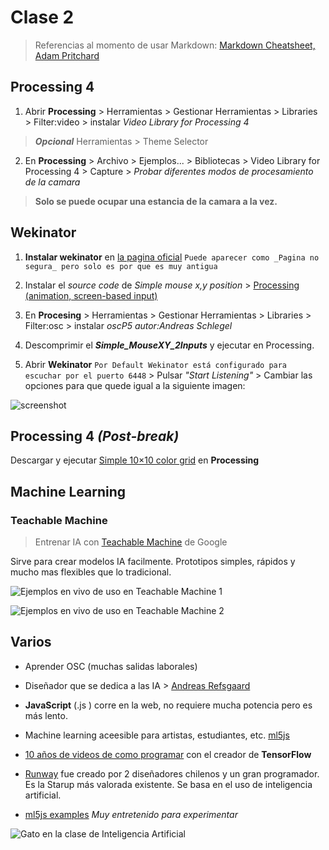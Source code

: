 # Clase 2

> Referencias al momento de usar Markdown: [Markdown Cheatsheet, Adam Pritchard](https://github.com/adam-p/markdown-here/wiki/Markdown-Cheatsheet#links)

## Processing 4

1. Abrir **Processing** > Herramientas > Gestionar Herramientas > Libraries > Filter:video > instalar *Video Library for Processing 4*

> **_Opcional_**  Herramientas > Theme Selector


2. En **Processing** > Archivo > Ejemplos... > Bibliotecas > Video Library for Processing 4 > Capture > _Probar diferentes modos de procesamiento de la camara_


> **Solo se puede ocupar una estancia de la camara a la vez.**

## Wekinator

1. **Instalar wekinator** en [la pagina oficial](http://www.wekinator.org/downloads/) `Puede aparecer como _Pagina no segura_ pero solo es por que es muy antigua`

2. Instalar el *source code* de _Simple mouse x,y position_ > [Processing (animation, screen-based input)](http://www.wekinator.org/examples/#Processing_animation_screen-based_input)

4. En **Procesing** > Herramientas > Gestionar Herramientas > Libraries > Filter:osc > instalar *oscP5 _autor:Andreas Schlegel_*

5.  Descomprimir el _**Simple_MouseXY_2Inputs**_ y ejecutar en Processing.

6. Abrir **Wekinator** `Por Default Wekinator está configurado para escuchar por el puerto 6448` > Pulsar _"Start Listening"_ > Cambiar las opciones para que quede igual a la siguiente imagen:
  
![screenshot](https://github.com/NaimRoman/audiv027-2024-1/blob/main/estudiantes/15-NaimRoman/clase-02/Captura%20de%20pantalla%20(1).png)

## Processing 4 _(Post-break)_


Descargar y ejecutar [Simple 10×10 color grid](http://www.doc.gold.ac.uk/~mas01rf/WekinatorDownloads/wekinator_examples/all_source_zips/SimpleVideoInputWithProcessing_100Inputs.zip) en **Processing**


## Machine Learning


### Teachable Machine


> Entrenar IA con [Teachable Machine](https://teachablemachine.withgoogle.com/) de Google

Sirve para crear modelos IA facilmente. Prototipos simples, rápidos y mucho mas flexibles que lo tradicional.

![Ejemplos en vivo de uso en Teachable Machine 1](https://github.com/NaimRoman/audiv027-2024-1/blob/main/estudiantes/15-NaimRoman/clase-02/Captura%20de%20pantalla%20(2).png)

![Ejemplos en vivo de uso en Teachable Machine 2](https://github.com/NaimRoman/audiv027-2024-1/blob/main/estudiantes/15-NaimRoman/clase-02/Captura%20de%20pantalla%20(3).png)


## Varios

- Aprender OSC (muchas salidas laborales)


- Diseñador que se dedica a las IA > [Andreas Refsgaard](https://www.andreasrefsgaard.dk/)


- **JavaScript** (.js ) corre en la web, no requiere mucha potencia pero es más lento.


- Machine learning aceesible para artistas, estudiantes, etc. [ml5js](https://ml5js.org/)


- [10 años de videos de como programar](https://www.youtube.com/c/TheCodingTrain/videos) con el creador de **TensorFlow**


- [Runway](https://runwayml.com/) fue creado por 2 diseñadores chilenos y un gran programador. Es la Starup más valorada existente. Se basa en el uso de inteligencia artificial.


- [ml5js examples](https://ml5-fellowship-2020.github.io/examples/) *Muy entretenido para experimentar*



![Gato en la clase de Inteligencia Artificial](https://leschatonsswingueurs.eu/wp-content/uploads/2021/06/chat-devant-ordinateur-e1622947413184.png)
